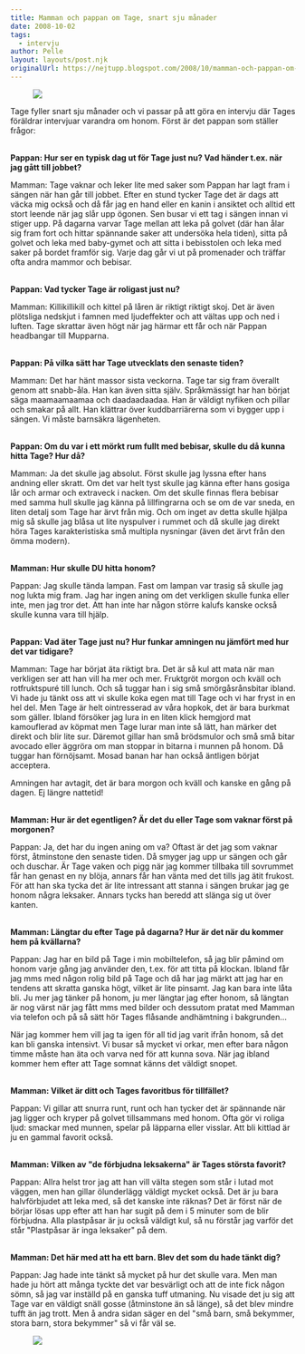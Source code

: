 ```yaml
---
title: Mamman och pappan om Tage, snart sju månader
date: 2008-10-02
tags: 
  - intervju	
author: Pelle
layout: layouts/post.njk
originalUrl: https://nejtupp.blogspot.com/2008/10/mamman-och-pappan-om-tage-snart-sju.html
---
```


<figure>  
  <img src="../../../img/2008/10/Juli-Sep+2008+138.jpg">
</figure>

Tage fyller snart sju månader och vi passar på att göra en intervju där Tages föräldrar intervjuar varandra om honom. Först är det pappan som ställer frågor:
<br><br>

**Pappan: Hur ser en typisk dag ut för Tage just nu? Vad händer t.ex. när jag gått till jobbet?**

Mamman: Tage vaknar och leker lite med saker som Pappan har lagt fram i sängen när han går till jobbet. Efter en stund tycker Tage det är dags att väcka mig också och då får jag en hand eller en kanin i ansiktet och alltid ett stort leende när jag slår upp ögonen. Sen busar vi ett tag i sängen innan vi stiger upp. På dagarna varvar Tage mellan att leka på golvet (där han ålar sig fram fort och hittar spännande saker att undersöka hela tiden), sitta på golvet och leka med baby-gymet och att sitta i bebisstolen och leka med saker på bordet framför sig. Varje dag går vi ut på promenader och träffar ofta andra mammor och bebisar.
<br><br>

**Pappan: Vad tycker Tage är roligast just nu?**

Mamman: Killikillikill och kittel på låren är riktigt riktigt skoj. Det är även plötsliga nedskjut i famnen med ljudeffekter och att vältas upp och ned i luften. Tage skrattar även högt när jag härmar ett får och när Pappan headbangar till Mupparna.
<br><br>

**Pappan: På vilka sätt har Tage utvecklats den senaste tiden?**

Mamman: Det har hänt massor sista veckorna. Tage tar sig fram överallt genom att snabb-åla. Han kan även sitta själv. Språkmässigt har han börjat säga maamaamaamaa och daadaadaadaa. Han är väldigt nyfiken och pillar och smakar på allt. Han klättrar över kuddbarriärerna som vi bygger upp i sängen. Vi måste barnsäkra lägenheten.
<br><br>

**Pappan: Om du var i ett mörkt rum fullt med bebisar, skulle du då kunna hitta Tage? Hur då?**

Mamman: Ja det skulle jag absolut. Först skulle jag lyssna efter hans andning eller skratt. Om det var helt  tyst skulle jag känna efter hans gosiga lår och armar och extraveck i nacken. Om det skulle finnas flera bebisar med samma hull skulle jag känna på lillfingrarna och se om de var sneda, en liten detalj som Tage har ärvt från mig. Och om inget av detta skulle hjälpa mig så skulle jag blåsa ut lite nyspulver i rummet och då skulle jag direkt höra Tages karakteristiska små multipla nysningar (även det ärvt från den ömma modern).
<br><br>

**Mamman: Hur skulle DU hitta honom?**

Pappan: Jag skulle tända lampan. Fast om lampan var trasig så skulle jag nog lukta mig fram. Jag har ingen aning om det verkligen skulle funka eller inte, men jag tror det. Att han inte har någon större kalufs kanske också skulle kunna vara till hjälp.
<br><br>

**Pappan: Vad äter Tage just nu? Hur funkar amningen nu jämfört med hur det var tidigare?** 

Mamman: Tage har börjat äta riktigt bra. Det är så kul att mata när man verkligen ser att han vill ha mer och mer. Fruktgröt morgon och kväll och rotfruktspuré till lunch. Och så tuggar han i sig små smörgåsrånsbitar ibland. Vi hade ju tänkt oss att vi skulle koka egen mat till Tage och vi har fryst in en hel del. Men Tage är helt ointresserad av våra hopkok, det är bara burkmat som gäller. Ibland försöker jag lura in en liten klick hemgjord mat kamouflerad av köpmat men Tage lurar man inte så lätt, han märker det direkt och blir lite sur. Däremot gillar han små brödsmulor och små små bitar avocado eller äggröra om man stoppar in bitarna i munnen på honom. Då tuggar han förnöjsamt. Mosad banan har han också äntligen börjat acceptera.

Amningen har avtagit, det är bara morgon och kväll och kanske en gång på dagen. Ej längre nattetid!
<br><br>

**Mamman: Hur är det egentligen? Är det du eller Tage som vaknar först på morgonen?**

Pappan: Ja, det har du ingen aning om va? Oftast är det jag som vaknar först, åtminstone den senaste tiden. Då smyger jag upp ur sängen och går och duschar. Är Tage vaken och pigg när jag kommer tillbaka till sovrummet får han genast en ny blöja, annars får han vänta med det tills jag ätit frukost. För att han ska tycka det är lite intressant att stanna i sängen brukar jag ge honom några leksaker. Annars tycks han beredd att slänga sig ut över kanten.
<br><br>

**Mamman: Längtar du efter Tage på dagarna? Hur är det när du kommer hem på kvällarna?**

Pappan: Jag har en bild på Tage i min mobiltelefon, så jag blir påmind om honom varje gång jag använder den, t.ex. för att titta på klockan. Ibland får jag mms med någon rolig bild på Tage och då har jag märkt att jag har en tendens att skratta ganska högt, vilket är lite pinsamt. Jag kan bara inte låta bli. Ju mer jag tänker på honom, ju mer längtar jag efter honom, så längtan är nog värst när jag fått mms med bilder och dessutom pratat med Mamman via telefon och på så sätt hör Tages flåsande andhämtning i bakgrunden...

När jag kommer hem vill jag ta igen för all tid jag varit ifrån honom, så det kan bli ganska intensivt. Vi busar så mycket vi orkar, men efter bara någon timme måste han äta och varva ned för att kunna sova. När jag ibland kommer hem efter att Tage somnat känns det väldigt snopet.
<br><br>

**Mamman: Vilket är ditt och Tages favoritbus för tillfället?**

Pappan: Vi gillar att snurra runt, runt och han tycker det är spännande när jag ligger och kryper på golvet tillsammans med honom. Ofta gör vi roliga ljud: smackar med munnen, spelar på läpparna eller visslar. Att bli kittlad är ju en gammal favorit också.
<br><br>

**Mamman: Vilken av "de förbjudna leksakerna" är Tages största favorit?**

Pappan: Allra helst tror jag att han vill välta stegen som står i lutad mot väggen, men han gillar ölunderlägg väldigt mycket också. Det är ju bara halvförbjudet att leka med, så det kanske inte räknas? Det är först när de börjar lösas upp efter att han har sugit på dem i 5 minuter som de blir förbjudna. Alla plastpåsar är ju också väldigt kul, så nu förstår jag varför det står "Plastpåsar är inga leksaker" på dem.
<br><br>

**Mamman: Det här med att ha ett barn. Blev det som du hade tänkt dig?**

Pappan: Jag hade inte tänkt så mycket på hur det skulle vara. Men man hade ju hört att många tyckte det var besvärligt och att de inte fick någon sömn, så jag var inställd på en ganska tuff utmaning. Nu visade det ju sig att Tage var en väldigt snäll gosse (åtminstone än så länge), så det blev mindre tufft än jag trott. Men å andra sidan säger en del "små barn, små bekymmer, stora barn, stora bekymmer" så vi får väl se.

<figure>
  <img src="../../../img/2008/10/Juli-Sep+2008+145.jpg">
</figure>